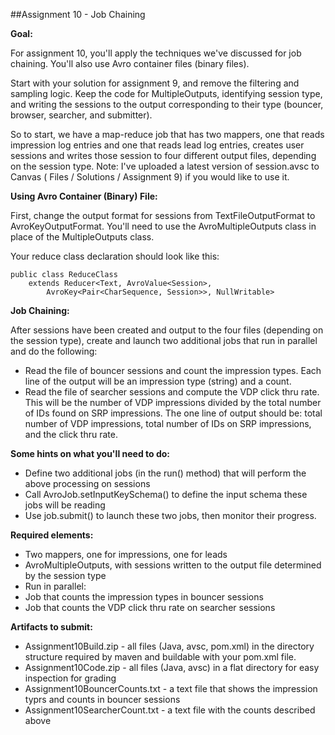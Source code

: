 ##Assignment 10 - Job Chaining

__Goal:__

For assignment 10, you'll apply the techniques we've discussed for job chaining. You'll also use Avro container files (binary files).

Start with your solution for assignment 9, and remove the filtering and sampling logic. Keep the code for MultipleOutputs, identifying session type, and writing the sessions to the output corresponding to their type (bouncer, browser, searcher, and submitter).

So to start, we have a map-reduce job that has two mappers, one that reads impression log entries and one that reads lead log entries, creates user sessions and writes those session to four different output files, depending on the session type. Note: I've uploaded a latest version of session.avsc to Canvas ( Files / Solutions / Assignment 9) if you would like to use it.

__Using Avro Container (Binary) File:__

First, change the output format for sessions from TextFileOutputFormat to AvroKeyOutputFormat. You'll need to use the AvroMultipleOutputs class in place of the MultipleOutputs class.

Your reduce class declaration should look like this:

```
public class ReduceClass
	extends Reducer<Text, AvroValue<Session>,
        AvroKey<Pair<CharSequence, Session>>, NullWritable>
```

__Job Chaining:__

After sessions have been created and output to the four files (depending on the session type), create and launch two additional jobs that run in parallel and do the following:

* Read the file of bouncer sessions and count the impression types. Each line of the output will be an impression type (string) and a count.
* Read the file of searcher sessions and compute the VDP click thru rate. This will be the number of VDP impressions divided by the total number of IDs found on SRP impressions. The one line of output should be: total number of VDP impressions, total number of IDs on SRP impressions, and the click thru rate.

__Some hints on what you'll need to do:__

* Define two additional jobs (in the run() method) that will perform the above processing on sessions
* Call AvroJob.setInputKeySchema() to define the input schema these jobs will be reading
* Use job.submit() to launch these two jobs, then monitor their progress.

__Required elements:__

* Two mappers, one for impressions, one for leads
* AvroMultipleOutputs, with sessions written to the output file determined by the session type
* Run in parallel:
 * Job that counts the impression types in bouncer sessions
 * Job that counts the VDP click thru rate on searcher sessions

__Artifacts to submit:__

* Assignment10Build.zip - all files (Java, avsc, pom.xml) in the directory structure required by maven and buildable with your pom.xml file.
* Assignment10Code.zip - all files (Java, avsc) in a flat directory for easy inspection for grading
* Assignment10BouncerCounts.txt - a text file that shows the impression typrs and counts in bouncer sessions
* Assignment10SearcherCount.txt - a text file with the counts described above
